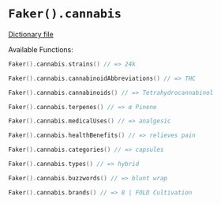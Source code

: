 # `Faker().cannabis`

[Dictionary file](../src/main/resources/locales/en/cannabis.yml)

Available Functions:  
```kotlin
Faker().cannabis.strains() // => 24k

Faker().cannabis.cannabinoidAbbreviations() // => THC

Faker().cannabis.cannabinoids() // => Tetrahydrocannabinol

Faker().cannabis.terpenes() // => α Pinene

Faker().cannabis.medicalUses() // => analgesic

Faker().cannabis.healthBenefits() // => relieves pain

Faker().cannabis.categories() // => capsules

Faker().cannabis.types() // => hybrid

Faker().cannabis.buzzwords() // => blunt wrap

Faker().cannabis.brands() // => 8 | FOLD Cultivation
```
